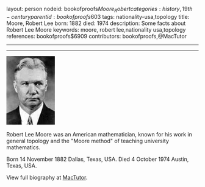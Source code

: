 layout: person
nodeid: bookofproofs$Moore_Robert
categories: history,19th-century
parentid: bookofproofs$603
tags: nationality-usa,topology
title: Moore, Robert Lee
born: 1882
died: 1974
description: Some facts about Robert Lee Moore
keywords: moore, robert lee,nationality usa,topology
references: bookofproofs$6909
contributors: bookofproofs,@MacTutor

---


---

![Moore_Robert.jpg](https://github.com/bookofproofs/bookofproofs.github.io/blob/main/_sources/_assets/images/portraits/Moore_Robert.jpg?raw=true)

Robert Lee Moore was an American mathematician, known for his work in general topology and the "Moore method" of teaching university mathematics.

Born 14 November 1882 Dallas, Texas, USA. Died 4 October 1974 Austin, Texas, USA.


View full biography at [MacTutor](https://mathshistory.st-andrews.ac.uk/Biographies/Moore_Robert/).